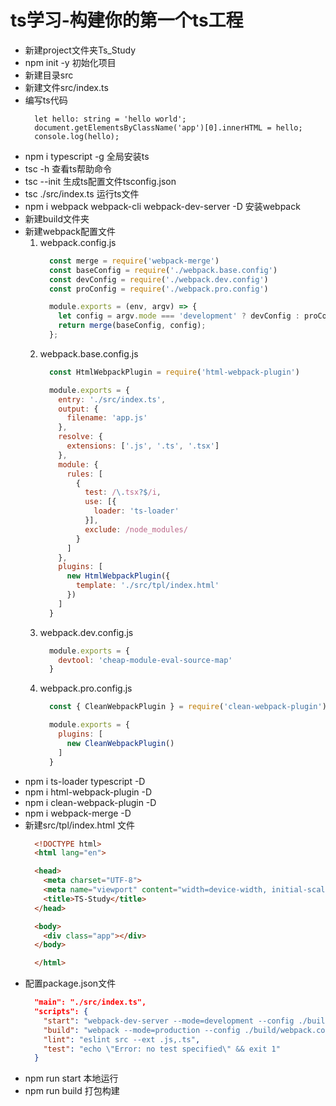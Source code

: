 # ts学习-构建你的第一个ts工程
- 新建project文件夹Ts_Study
- npm init -y 初始化项目
- 新建目录src
- 新建文件src/index.ts
- 编写ts代码
  ```jsvascript
    let hello: string = 'hello world';
    document.getElementsByClassName('app')[0].innerHTML = hello;
    console.log(hello);
  ```
- npm i typescript -g 全局安装ts
- tsc -h 查看ts帮助命令
- tsc --init 生成ts配置文件tsconfig.json
- tsc ./src/index.ts 运行ts文件
- npm i webpack webpack-cli webpack-dev-server -D 安装webpack
- 新建build文件夹
- 新建webpack配置文件
  1. webpack.config.js
      ```javascript
        const merge = require('webpack-merge')
        const baseConfig = require('./webpack.base.config')
        const devConfig = require('./webpack.dev.config')
        const proConfig = require('./webpack.pro.config')

        module.exports = (env, argv) => {
          let config = argv.mode === 'development' ? devConfig : proConfig;
          return merge(baseConfig, config);
        };
      ```
  2. webpack.base.config.js
      ```javascript
        const HtmlWebpackPlugin = require('html-webpack-plugin')

        module.exports = {
          entry: './src/index.ts',
          output: {
            filename: 'app.js'
          },
          resolve: {
            extensions: ['.js', '.ts', '.tsx']
          },
          module: {
            rules: [
              {
                test: /\.tsx?$/i,
                use: [{
                  loader: 'ts-loader'
                }],
                exclude: /node_modules/
              }
            ]
          },
          plugins: [
            new HtmlWebpackPlugin({
              template: './src/tpl/index.html'
            })
          ]
        }
      ```
  3. webpack.dev.config.js
      ```javascript
        module.exports = {
          devtool: 'cheap-module-eval-source-map'
        }
      ```
  4. webpack.pro.config.js
      ```javascript
        const { CleanWebpackPlugin } = require('clean-webpack-plugin')

        module.exports = {
          plugins: [
            new CleanWebpackPlugin()
          ]
        }
      ```
- npm i ts-loader typescript -D 
- npm i html-webpack-plugin -D
- npm i clean-webpack-plugin -D
- npm i webpack-merge -D
- 新建src/tpl/index.html 文件
  ```html
    <!DOCTYPE html>
    <html lang="en">

    <head>
      <meta charset="UTF-8">
      <meta name="viewport" content="width=device-width, initial-scale=1.0">
      <title>TS-Study</title>
    </head>

    <body>
      <div class="app"></div>
    </body>

    </html>
  ```
- 配置package.json文件
    ```json
      "main": "./src/index.ts",
      "scripts": {
        "start": "webpack-dev-server --mode=development --config ./build/webpack.config.js",
        "build": "webpack --mode=production --config ./build/webpack.config.js",
        "lint": "eslint src --ext .js,.ts",
        "test": "echo \"Error: no test specified\" && exit 1"
      }
    ```
- npm run start 本地运行
- npm run build 打包构建
